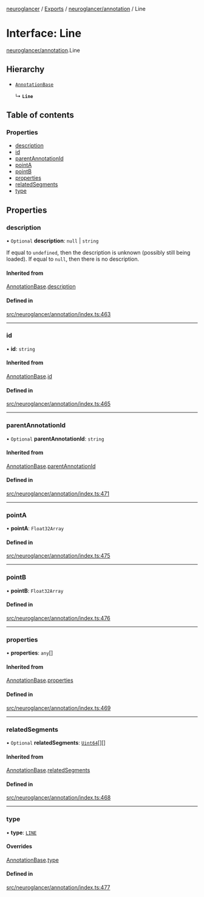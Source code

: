 [neuroglancer](../README.md) / [Exports](../modules.md) / [neuroglancer/annotation](../modules/neuroglancer_annotation.md) / Line

# Interface: Line

[neuroglancer/annotation](../modules/neuroglancer_annotation.md).Line

## Hierarchy

- [`AnnotationBase`](neuroglancer_annotation.AnnotationBase.md)

  ↳ **`Line`**

## Table of contents

### Properties

- [description](neuroglancer_annotation.Line.md#description)
- [id](neuroglancer_annotation.Line.md#id)
- [parentAnnotationId](neuroglancer_annotation.Line.md#parentannotationid)
- [pointA](neuroglancer_annotation.Line.md#pointa)
- [pointB](neuroglancer_annotation.Line.md#pointb)
- [properties](neuroglancer_annotation.Line.md#properties)
- [relatedSegments](neuroglancer_annotation.Line.md#relatedsegments)
- [type](neuroglancer_annotation.Line.md#type)

## Properties

### description

• `Optional` **description**: ``null`` \| `string`

If equal to `undefined`, then the description is unknown (possibly still being loaded).  If
equal to `null`, then there is no description.

#### Inherited from

[AnnotationBase](neuroglancer_annotation.AnnotationBase.md).[description](neuroglancer_annotation.AnnotationBase.md#description)

#### Defined in

[src/neuroglancer/annotation/index.ts:463](https://github.com/ActiveBrainAtlas2/neuroglancer/blob/034b457d/src/neuroglancer/annotation/index.ts#L463)

___

### id

• **id**: `string`

#### Inherited from

[AnnotationBase](neuroglancer_annotation.AnnotationBase.md).[id](neuroglancer_annotation.AnnotationBase.md#id)

#### Defined in

[src/neuroglancer/annotation/index.ts:465](https://github.com/ActiveBrainAtlas2/neuroglancer/blob/034b457d/src/neuroglancer/annotation/index.ts#L465)

___

### parentAnnotationId

• `Optional` **parentAnnotationId**: `string`

#### Inherited from

[AnnotationBase](neuroglancer_annotation.AnnotationBase.md).[parentAnnotationId](neuroglancer_annotation.AnnotationBase.md#parentannotationid)

#### Defined in

[src/neuroglancer/annotation/index.ts:471](https://github.com/ActiveBrainAtlas2/neuroglancer/blob/034b457d/src/neuroglancer/annotation/index.ts#L471)

___

### pointA

• **pointA**: `Float32Array`

#### Defined in

[src/neuroglancer/annotation/index.ts:475](https://github.com/ActiveBrainAtlas2/neuroglancer/blob/034b457d/src/neuroglancer/annotation/index.ts#L475)

___

### pointB

• **pointB**: `Float32Array`

#### Defined in

[src/neuroglancer/annotation/index.ts:476](https://github.com/ActiveBrainAtlas2/neuroglancer/blob/034b457d/src/neuroglancer/annotation/index.ts#L476)

___

### properties

• **properties**: `any`[]

#### Inherited from

[AnnotationBase](neuroglancer_annotation.AnnotationBase.md).[properties](neuroglancer_annotation.AnnotationBase.md#properties)

#### Defined in

[src/neuroglancer/annotation/index.ts:469](https://github.com/ActiveBrainAtlas2/neuroglancer/blob/034b457d/src/neuroglancer/annotation/index.ts#L469)

___

### relatedSegments

• `Optional` **relatedSegments**: [`Uint64`](../classes/neuroglancer_util_uint64.Uint64.md)[][]

#### Inherited from

[AnnotationBase](neuroglancer_annotation.AnnotationBase.md).[relatedSegments](neuroglancer_annotation.AnnotationBase.md#relatedsegments)

#### Defined in

[src/neuroglancer/annotation/index.ts:468](https://github.com/ActiveBrainAtlas2/neuroglancer/blob/034b457d/src/neuroglancer/annotation/index.ts#L468)

___

### type

• **type**: [`LINE`](../enums/neuroglancer_annotation.AnnotationType.md#line)

#### Overrides

[AnnotationBase](neuroglancer_annotation.AnnotationBase.md).[type](neuroglancer_annotation.AnnotationBase.md#type)

#### Defined in

[src/neuroglancer/annotation/index.ts:477](https://github.com/ActiveBrainAtlas2/neuroglancer/blob/034b457d/src/neuroglancer/annotation/index.ts#L477)
